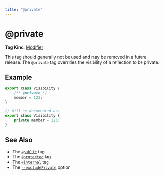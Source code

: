 ```yaml
---
title: "@private"
---
```


# @private

**Tag Kind:** [Modifier](../tags.md#modifier-tags)

This tag should generally not be used and may be removed in a future release.
The `@private` tag overrides the visibility of a reflection to be private.

## Example

```ts
export class Visibility {
    /** @private */
    member = 123;
}

// Will be documented as:
export class Visibility {
    private member = 123;
}
```

## See Also

- The [`@public`](public.md) tag
- The [`@protected`](protected.md) tag
- The [`@internal`](internal.md) tag
- The [`--excludePrivate`](../options/input.md#excludeprivate) option
